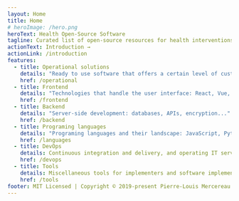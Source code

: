 ```yaml
---
layout: Home
title: Home
# heroImage: /hero.png
heroText: Health Open-Source Software
tagline: Curated list of open-source resources for health interventions in low and middle-income countries
actionText: Introduction →
actionLink: /introduction
features:
  - title: Operational solutions
    details: "Ready to use software that offers a certain level of customisation: OpenMRS, Metabase, DHIS2..."
    href: /operational
  - title: Frontend
    details: "Technologies that handle the user interface: React, Vue, D3..."
    href: /frontend
  - title: Backend
    details: "Server-side development: databases, APIs, encryption..."
    href: /backend
  - title: Programing languages
    details: "Programing languages and their landscape: JavaScript, Python..."
    href: /languages
  - title: DevOps
    details: Continuous integration and delivery, and operating IT services
    href: /devops
  - title: Tools
    details: Miscellaneous tools for implementers and software implementers
    href: /tools
footer: MIT Licensed | Copyright © 2019-present Pierre-Louis Mercereau
---
```

